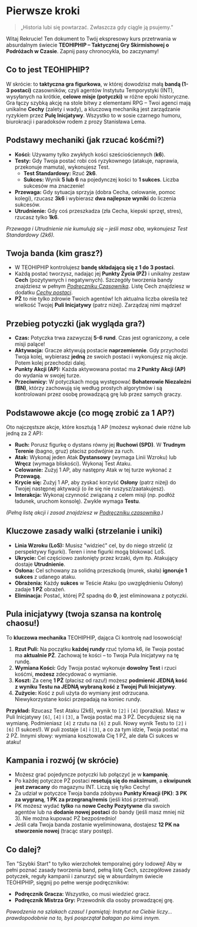 # Pierwsze kroki

> „Historia lubi się powtarzać. Zwłaszcza gdy ciągle ją psujemy.”

Witaj Rekrucie! Ten dokument to Twój ekspresowy kurs przetrwania w absurdalnym świecie **TEOHIPHIP – Taktycznej Gry Skirmishowej o Podróżach w Czasie**. Zapnij pasy chronocykla, bo zaczynamy!

## Co to jest TEOHIPHIP?

W skrócie: to **taktyczna gra figurkowa**, w której dowodzisz małą **bandą (1-3 postaci)** czasowników, czyli agentów Instytutu Temporystyki (INT), wysyłanych na krótkie, **celowe misje (potyczki)** w różne epoki historyczne. Gra łączy szybką akcję na stole bitwy z elementami RPG – Twoi agenci mają unikalne **Cechy** (zalety i wady), a kluczową mechaniką jest zarządzanie ryzykiem przez **Pulę Inicjatywy**. Wszystko to w sosie czarnego humoru, biurokracji i paradoksów rodem z prozy Stanisława Lema.

## Podstawy mechaniki (jak rzucać kośćmi?)

* **Kości:** Używamy tylko zwykłych kości sześciościennych (**k6**).
* **Testy:** Gdy Twoja postać robi coś ryzykownego (atakuje, naprawia, przekonuje mamuta), wykonujesz Test.
    * **Test Standardowy:** Rzuć **2k6**.
    * **Sukces:** Wynik **5 lub 6** na pojedynczej kości to **1 sukces**. Liczba sukcesów ma znaczenie!
* **Przewaga:** Gdy sytuacja sprzyja (dobra Cecha, celowanie, pomoc kolegi), rzucasz **3k6** i wybierasz **dwa najlepsze wyniki** do liczenia sukcesów.
* **Utrudnienie:** Gdy coś przeszkadza (zła Cecha, kiepski sprzęt, stres), rzucasz tylko **1k6**.

*Przewaga i Utrudnienie nie kumulują się – jeśli masz oba, wykonujesz Test Standardowy (2k6).*

## Twoja banda (kim grasz?)

* W TEOHIPHIP kontrolujesz **bandę składającą się z 1 do 3 postaci**.
* Każdą postać tworzysz, nadając jej **Punkty Życia (PŻ)** i unikalny zestaw **Cech** (pozytywnych i negatywnych). Szczegóły tworzenia bandy znajdziesz w pełnym [*Podręczniku Czasownika*](gracz/banda.md). Listę Cech znajdziesz w dodatku [*Cechy postaci*](cechy.md).
* **PŻ** to nie tylko zdrowie Twoich agentów! Ich aktualna liczba określa też wielkość Twojej **Puli Inicjatywy** (patrz niżej). Zarządzaj nimi mądrze!

## Przebieg potyczki (jak wygląda gra?)

* **Czas:** Potyczka trwa zazwyczaj **5-6 rund**. Czas jest ograniczony, a cele misji palące!
* **Aktywacja:** Gracze aktywują postacie **naprzemiennie**. Gdy przychodzi Twoja kolej, wybierasz **jedną** ze swoich postaci i wykonujesz nią akcje. Potem kolej przechodzi dalej.
* **Punkty Akcji (AP):** Każda aktywowana postać ma **2 Punkty Akcji (AP)** do wydania w swojej turze.
* **Przeciwnicy:** W potyczkach mogą występować **Bohaterowie Niezależni (BN)**, którzy zachowują się według prostych algorytmów i są kontrolowani przez osobę prowadzącą grę lub przez samych graczy.

## Podstawowe akcje (co mogę zrobić za 1 AP?)

Oto najczęstsze akcje, które kosztują 1 AP (możesz wykonać dwie różne lub jedną za 2 AP):

* **Ruch:** Porusz figurkę o dystans równy jej **Ruchowi (SPD)**. W **Trudnym Terenie** (bagno, gruz) płacisz podwójnie za ruch.
* **Atak:** Wykonaj jeden Atak **Dystansowy** (wymaga Linii Wzroku) lub **Wręcz** (wymaga bliskości). Wykonaj Test Ataku.
* **Celowanie:** Zużyj 1 AP, aby następny Atak w tej turze wykonać z **Przewagą**.
* **Krycie się:** Zużyj 1 AP, aby zyskać korzyść **Osłony** (patrz niżej) do Twojej następnej aktywacji (o ile się nie ruszysz/zaatakujesz).
* **Interakcja:** Wykonaj czynność związaną z celem misji (np. podłóż ładunek, uruchom konsolę). Zwykle wymaga **Testu**.

*(Pełną listę akcji i zasad znajdziesz w [Podręczniku czasownika](gracz/potyczka.md).)*

## Kluczowe zasady walki (strzelanie i uniki)

* **Linia Wzroku (LoS):** Musisz "widzieć" cel, by do niego strzelić (z perspektywy figurki). Teren i inne figurki mogą blokować LoS.
* **Ukrycie:** Cel częściowo zasłonięty przez krzaki, dym itp. Atakujący dostaje **Utrudnienie**.
* **Osłona:** Cel schowany za solidną przeszkodą (murek, skała) **ignoruje 1 sukces** z udanego ataku.
* **Obrażenia:** Każdy **sukces** w Teście Ataku (po uwzględnieniu Osłony) zadaje **1 PŻ** obrażeń.
* **Eliminacja:** Postać, której PŻ spadną do **0**, jest eliminowana z potyczki.

## Pula inicjatywy (twoja szansa na kontrolę chaosu!)

To **kluczowa mechanika** TEOHIPHIP, dająca Ci kontrolę nad losowością!

1.  **Rzut Puli:** Na początku **każdej rundy** rzuć tyloma k6, ile Twoja postać ma **aktualnie PŻ**. Zachowaj te kości – to Twoja Pula Inicjatywy na tę rundę.
2.  **Wymiana Kości:** Gdy Twoja postać wykonuje **dowolny Test** i rzuci kośćmi, **możesz** zdecydować o wymianie.
3.  **Koszt:** Za cenę **1 PŻ** (płacisz od razu!) możesz **podmienić JEDNĄ kość z wyniku Testu na JEDNĄ wybraną kość z Twojej Puli Inicjatywy**.
4.  **Zużycie:** Kość z puli użyta do wymiany jest odrzucana. Niewykorzystane kości przepadają na koniec rundy.

**Przykład:** Rzucasz Test Ataku (2k6), wynik to `[2]` i `[4]` (porażka). Masz w Puli Inicjatywy `[6]`, `[4]` i `[3]`, a Twoja postać ma 3 PŻ. Decydujesz się na wymianę. Podmieniasz `[4]` z rzutu na `[6]` z puli. Nowy wynik Testu to `[2]` i `[6]` (1 sukces!). W puli zostaje `[4]` i `[3]`, a co za tym idzie, Twoja postać ma 2 PŻ. Innymi słowy: wymiana kosztowała Cię 1 PŻ, ale dała Ci sukces w ataku!

## Kampania i rozwój (w skrócie)

* Możesz grać pojedyncze potyczki lub połączyć je w **kampanię**.
* Po każdej potyczce PŻ postaci **resetują się do maksimum**, a **ekwipunek jest zwracany** do magazynu INT. Liczą się tylko Cechy!
* Za udział w potyczce Twoja banda zdobywa **Punkty Kreacji (PK)**: **3 PK za wygraną**, **1 PK za przegraną/remis** (jeśli ktoś przetrwał).
* PK możesz wydać **tylko** na **nowe Cechy Pozytywne** dla swoich agentów lub na **dodanie nowej postaci** do bandy (jeśli masz mniej niż 3). Nie można kupować PŻ bezpośrednio!
* Jeśli cała Twoja banda zostanie wyeliminowana, dostajesz **12 PK na stworzenie nowej** (tracąc stary postęp).

## Co dalej?

Ten "Szybki Start" to tylko wierzchołek temporalnej góry lodowej! Aby w pełni poznać zasady tworzenia band, pełną listę Cech, szczegółowe zasady potyczek, reguły kampanii i zanurzyć się w absurdalnym świecie TEOHIPHIP, sięgnij po pełne wersje podręczników:

* **Podręcznik Gracza:** Wszystko, co musi wiedzieć gracz.
* **Podręcznik Mistrza Gry:** Przewodnik dla osoby prowadzącej grę.

*Powodzenia na szlakach czasu! I pamiętaj: Instytut na Ciebie liczy... prawdopodobnie na to, byś posprzątał bałagan po kimś innym.*
